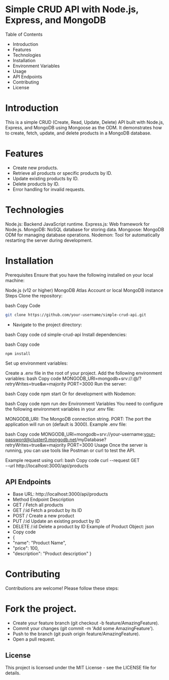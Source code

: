 # Simple CRUD API with Node.js, Express, and MongoDB
Table of Contents
- Introduction
- Features
- Technologies
- Installation
- Environment Variables
- Usage
- API Endpoints
- Contributing
- License
# Introduction
This is a simple CRUD (Create, Read, Update, Delete) API built with Node.js, Express, and MongoDB using Mongoose as the ODM. It demonstrates how to create, fetch, update, and delete products in a MongoDB database.

# Features
- Create new products.
- Retrieve all products or specific products by ID.
- Update existing products by ID.
- Delete products by ID.
- Error handling for invalid requests.
# Technologies
Node.js: Backend JavaScript runtime.
Express.js: Web framework for Node.js.
MongoDB: NoSQL database for storing data.
Mongoose: MongoDB ODM for managing database operations.
Nodemon: Tool for automatically restarting the server during development.
# Installation
Prerequisites
Ensure that you have the following installed on your local machine:

Node.js (v12 or higher)
MongoDB Atlas Account or local MongoDB instance
Steps
Clone the repository:

bash
Copy Code
```bash
git clone https://github.com/your-username/simple-crud-api.git
```
- Navigate to the project directory:

bash
Copy code
cd simple-crud-api
Install dependencies:

bash
Copy code
```bash
npm install
```
Set up environment variables:

Create a .env file in the root of your project.
Add the following environment variables:
bash
Copy code
MONGODB_URI=mongodb+srv://<username>:<password>@<cluster>/<database>?retryWrites=true&w=majority
PORT=3000
Run the server:

bash
Copy code
npm start
Or for development with Nodemon:

bash
Copy code
npm run dev
Environment Variables
You need to configure the following environment variables in your .env file:

MONGODB_URI: The MongoDB connection string.
PORT: The port the application will run on (default is 3000).
Example .env file:

bash
Copy code
MONGODB_URI=mongodb+srv://your-username:your-password@cluster0.mongodb.net/myDatabase?retryWrites=true&w=majority
PORT=3000
Usage
Once the server is running, you can use tools like Postman or curl to test the API.

Example request using curl:
bash
Copy code
curl --request GET \
  --url http://localhost:3000/api/products
## API Endpoints
- Base URL: http://localhost:3000/api/products
- Method	Endpoint	Description
- GET	/	Fetch all products
- GET	/:id	Fetch a product by its ID
- POST	/	Create a new product
- PUT	/:id	Update an existing product by ID
- DELETE	/:id	Delete a product by ID
Example of Product Object:
json
- Copy code
- {
-   "name": "Product Name",
-   "price": 100,
-   "description": "Product description"
}
# Contributing
Contributions are welcome! Please follow these steps:

# Fork the project.
- Create your feature branch (git checkout -b feature/AmazingFeature).
- Commit your changes (git commit -m 'Add some AmazingFeature').
- Push to the branch (git push origin feature/AmazingFeature).
- Open a pull request.
## License
This project is licensed under the MIT License - see the LICENSE file for details.
